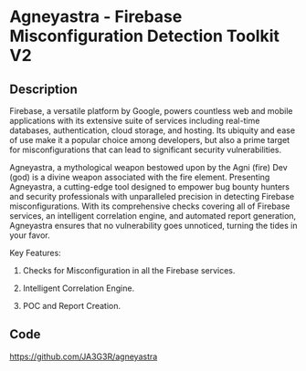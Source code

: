 # Agneyastra - Firebase Misconfiguration Detection Toolkit V2

## Description
Firebase, a versatile platform by Google, powers countless web and mobile applications with its extensive suite of services including real-time databases, authentication, cloud storage, and hosting. Its ubiquity and ease of use make it a popular choice among developers, but also a prime target for misconfigurations that can lead to significant security vulnerabilities.

Agneyastra, a mythological weapon bestowed upon by the Agni (fire) Dev (god) is a divine weapon associated with the fire element. Presenting Agneyastra, a cutting-edge tool designed to empower bug bounty hunters and security professionals with unparalleled precision in detecting Firebase misconfigurations. With its comprehensive checks covering all of Firebase services, an intelligent correlation engine, and automated report generation, Agneyastra ensures that no vulnerability goes unnoticed, turning the tides in your favor.

Key Features:

1. Checks for Misconfiguration in all the Firebase services.

2. Intelligent Correlation Engine.

3. POC and Report Creation.

## Code
https://github.com/JA3G3R/agneyastra
